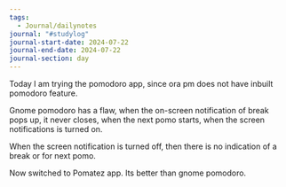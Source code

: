 ```yaml
---
tags:
  - Journal/dailynotes
journal: "#studylog"
journal-start-date: 2024-07-22
journal-end-date: 2024-07-22
journal-section: day
---
```

Today I am trying the pomodoro app, since ora pm does not have inbuilt pomodoro feature.

Gnome pomodoro has a flaw, when the on-screen notification of break pops up, it never closes, when the next pomo starts, when the screen notifications is turned on.

When the screen notification is turned off, then there is no indication of a break or for next pomo.

Now switched to Pomatez app. Its better than gnome pomodoro.

